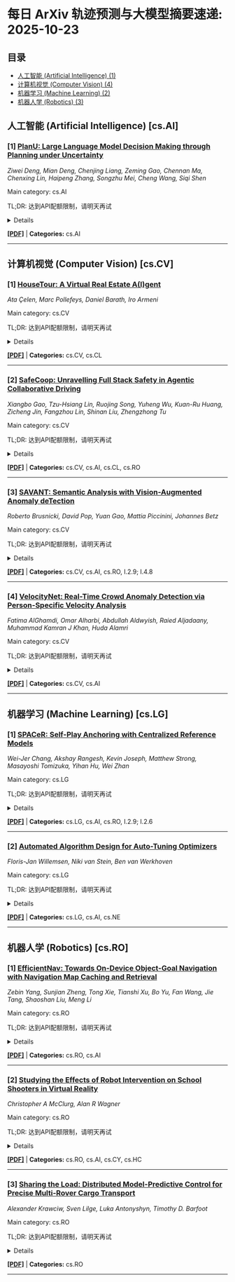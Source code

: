 # 每日 ArXiv 轨迹预测与大模型摘要速递: 2025-10-23

## 目录

- [人工智能 (Artificial Intelligence) (1)](#cs-ai)
- [计算机视觉 (Computer Vision) (4)](#cs-cv)
- [机器学习 (Machine Learning) (2)](#cs-lg)
- [机器人学 (Robotics) (3)](#cs-ro)

## 人工智能 (Artificial Intelligence) [cs.AI]
### [1] [PlanU: Large Language Model Decision Making through Planning under Uncertainty](https://arxiv.org/abs/2510.18442)
*Ziwei Deng, Mian Deng, Chenjing Liang, Zeming Gao, Chennan Ma, Chenxing Lin, Haipeng Zhang, Songzhu Mei, Cheng Wang, Siqi Shen*

Main category: cs.AI

TL;DR: 达到API配额限制，请明天再试


<details>
  <summary>Details</summary>
Motivation: Error: API quota exceeded

Method: Error: API quota exceeded

Result: Error: API quota exceeded

Conclusion: 请联系管理员或等待明天API配额重置。

Abstract: Large Language Models (LLMs) are increasingly being explored across a range of decision-making tasks. However, LLMs sometimes struggle with decision-making tasks under uncertainty that are relatively easy for humans, such as planning actions in stochastic environments. The adoption of LLMs for decision-making is impeded by uncertainty challenges, such as LLM uncertainty and environmental uncertainty. LLM uncertainty arises from the stochastic sampling process inherent to LLMs. Most LLM-based Decision-Making (LDM) approaches address LLM uncertainty through multiple reasoning chains or search trees. However, these approaches overlook environmental uncertainty, which leads to poor performance in environments with stochastic state transitions. Some recent LDM approaches deal with uncertainty by forecasting the probability of unknown variables. However, they are not designed for multi-step decision-making tasks that require interaction with the environment. To address uncertainty in LLM decision-making, we introduce PlanU, an LLM-based planning method that captures uncertainty within Monte Carlo Tree Search (MCTS). PlanU models the return of each node in the MCTS as a quantile distribution, which uses a set of quantiles to represent the return distribution. To balance exploration and exploitation during tree search, PlanU introduces an Upper Confidence Bounds with Curiosity (UCC) score which estimates the uncertainty of MCTS nodes. Through extensive experiments, we demonstrate the effectiveness of PlanU in LLM-based decision-making tasks under uncertainty.

</details>

[**[PDF]**](https://arxiv.org/pdf/2510.18442) | **Categories:** cs.AI

---


## 计算机视觉 (Computer Vision) [cs.CV]
### [1] [HouseTour: A Virtual Real Estate A(I)gent](https://arxiv.org/abs/2510.18054)
*Ata Çelen, Marc Pollefeys, Daniel Barath, Iro Armeni*

Main category: cs.CV

TL;DR: 达到API配额限制，请明天再试


<details>
  <summary>Details</summary>
Motivation: Error: API quota exceeded

Method: Error: API quota exceeded

Result: Error: API quota exceeded

Conclusion: 请联系管理员或等待明天API配额重置。

Abstract: We introduce HouseTour, a method for spatially-aware 3D camera trajectory and natural language summary generation from a collection of images depicting an existing 3D space. Unlike existing vision-language models (VLMs), which struggle with geometric reasoning, our approach generates smooth video trajectories via a diffusion process constrained by known camera poses and integrates this information into the VLM for 3D-grounded descriptions. We synthesize the final video using 3D Gaussian splatting to render novel views along the trajectory. To support this task, we present the HouseTour dataset, which includes over 1,200 house-tour videos with camera poses, 3D reconstructions, and real estate descriptions. Experiments demonstrate that incorporating 3D camera trajectories into the text generation process improves performance over methods handling each task independently. We evaluate both individual and end-to-end performance, introducing a new joint metric. Our work enables automated, professional-quality video creation for real estate and touristic applications without requiring specialized expertise or equipment.

</details>

[**[PDF]**](https://arxiv.org/pdf/2510.18054) | **Categories:** cs.CV, cs.CL

---

### [2] [SafeCoop: Unravelling Full Stack Safety in Agentic Collaborative Driving](https://arxiv.org/abs/2510.18123)
*Xiangbo Gao, Tzu-Hsiang Lin, Ruojing Song, Yuheng Wu, Kuan-Ru Huang, Zicheng Jin, Fangzhou Lin, Shinan Liu, Zhengzhong Tu*

Main category: cs.CV

TL;DR: 达到API配额限制，请明天再试


<details>
  <summary>Details</summary>
Motivation: Error: API quota exceeded

Method: Error: API quota exceeded

Result: Error: API quota exceeded

Conclusion: 请联系管理员或等待明天API配额重置。

Abstract: Collaborative driving systems leverage vehicle-to-everything (V2X) communication across multiple agents to enhance driving safety and efficiency. Traditional V2X systems take raw sensor data, neural features, or perception results as communication media, which face persistent challenges, including high bandwidth demands, semantic loss, and interoperability issues. Recent advances investigate natural language as a promising medium, which can provide semantic richness, decision-level reasoning, and human-machine interoperability at significantly lower bandwidth. Despite great promise, this paradigm shift also introduces new vulnerabilities within language communication, including message loss, hallucinations, semantic manipulation, and adversarial attacks. In this work, we present the first systematic study of full-stack safety and security issues in natural-language-based collaborative driving. Specifically, we develop a comprehensive taxonomy of attack strategies, including connection disruption, relay/replay interference, content spoofing, and multi-connection forgery. To mitigate these risks, we introduce an agentic defense pipeline, which we call SafeCoop, that integrates a semantic firewall, language-perception consistency checks, and multi-source consensus, enabled by an agentic transformation function for cross-frame spatial alignment. We systematically evaluate SafeCoop in closed-loop CARLA simulation across 32 critical scenarios, achieving 69.15% driving score improvement under malicious attacks and up to 67.32% F1 score for malicious detection. This study provides guidance for advancing research on safe, secure, and trustworthy language-driven collaboration in transportation systems. Our project page is https://xiangbogaobarry.github.io/SafeCoop.

</details>

[**[PDF]**](https://arxiv.org/pdf/2510.18123) | **Categories:** cs.CV, cs.AI, cs.CL, cs.RO

---

### [3] [SAVANT: Semantic Analysis with Vision-Augmented Anomaly deTection](https://arxiv.org/abs/2510.18034)
*Roberto Brusnicki, David Pop, Yuan Gao, Mattia Piccinini, Johannes Betz*

Main category: cs.CV

TL;DR: 达到API配额限制，请明天再试


<details>
  <summary>Details</summary>
Motivation: Error: API quota exceeded

Method: Error: API quota exceeded

Result: Error: API quota exceeded

Conclusion: 请联系管理员或等待明天API配额重置。

Abstract: Autonomous driving systems remain critically vulnerable to the long-tail of rare, out-of-distribution scenarios with semantic anomalies. While Vision Language Models (VLMs) offer promising reasoning capabilities, naive prompting approaches yield unreliable performance and depend on expensive proprietary models, limiting practical deployment. We introduce SAVANT (Semantic Analysis with Vision-Augmented Anomaly deTection), a structured reasoning framework that achieves high accuracy and recall in detecting anomalous driving scenarios from input images through layered scene analysis and a two-phase pipeline: structured scene description extraction followed by multi-modal evaluation. Our approach transforms VLM reasoning from ad-hoc prompting to systematic analysis across four semantic layers: Street, Infrastructure, Movable Objects, and Environment. SAVANT achieves 89.6% recall and 88.0% accuracy on real-world driving scenarios, significantly outperforming unstructured baselines. More importantly, we demonstrate that our structured framework enables a fine-tuned 7B parameter open-source model (Qwen2.5VL) to achieve 90.8% recall and 93.8% accuracy - surpassing all models evaluated while enabling local deployment at near-zero cost. By automatically labeling over 9,640 real-world images with high accuracy, SAVANT addresses the critical data scarcity problem in anomaly detection and provides a practical path toward reliable, accessible semantic monitoring for autonomous systems.

</details>

[**[PDF]**](https://arxiv.org/pdf/2510.18034) | **Categories:** cs.CV, cs.AI, cs.RO, I.2.9; I.4.8

---

### [4] [VelocityNet: Real-Time Crowd Anomaly Detection via Person-Specific Velocity Analysis](https://arxiv.org/abs/2510.18187)
*Fatima AlGhamdi, Omar Alharbi, Abdullah Aldwyish, Raied Aljadaany, Muhammad Kamran J Khan, Huda Alamri*

Main category: cs.CV

TL;DR: 达到API配额限制，请明天再试


<details>
  <summary>Details</summary>
Motivation: Error: API quota exceeded

Method: Error: API quota exceeded

Result: Error: API quota exceeded

Conclusion: 请联系管理员或等待明天API配额重置。

Abstract: Detecting anomalies in crowded scenes is challenging due to severe inter-person occlusions and highly dynamic, context-dependent motion patterns. Existing approaches often struggle to adapt to varying crowd densities and lack interpretable anomaly indicators. To address these limitations, we introduce VelocityNet, a dual-pipeline framework that combines head detection and dense optical flow to extract person-specific velocities. Hierarchical clustering categorizes these velocities into semantic motion classes (halt, slow, normal, and fast), and a percentile-based anomaly scoring system measures deviations from learned normal patterns. Experiments demonstrate the effectiveness of our framework in real-time detection of diverse anomalous motion patterns within densely crowded environments.

</details>

[**[PDF]**](https://arxiv.org/pdf/2510.18187) | **Categories:** cs.CV, cs.AI

---


## 机器学习 (Machine Learning) [cs.LG]
### [1] [SPACeR: Self-Play Anchoring with Centralized Reference Models](https://arxiv.org/abs/2510.18060)
*Wei-Jer Chang, Akshay Rangesh, Kevin Joseph, Matthew Strong, Masayoshi Tomizuka, Yihan Hu, Wei Zhan*

Main category: cs.LG

TL;DR: 达到API配额限制，请明天再试


<details>
  <summary>Details</summary>
Motivation: Error: API quota exceeded

Method: Error: API quota exceeded

Result: Error: API quota exceeded

Conclusion: 请联系管理员或等待明天API配额重置。

Abstract: Developing autonomous vehicles (AVs) requires not only safety and efficiency, but also realistic, human-like behaviors that are socially aware and predictable. Achieving this requires sim agent policies that are human-like, fast, and scalable in multi-agent settings. Recent progress in imitation learning with large diffusion-based or tokenized models has shown that behaviors can be captured directly from human driving data, producing realistic policies. However, these models are computationally expensive, slow during inference, and struggle to adapt in reactive, closed-loop scenarios. In contrast, self-play reinforcement learning (RL) scales efficiently and naturally captures multi-agent interactions, but it often relies on heuristics and reward shaping, and the resulting policies can diverge from human norms. We propose SPACeR, a framework that leverages a pretrained tokenized autoregressive motion model as a centralized reference policy to guide decentralized self-play. The reference model provides likelihood rewards and KL divergence, anchoring policies to the human driving distribution while preserving RL scalability. Evaluated on the Waymo Sim Agents Challenge, our method achieves competitive performance with imitation-learned policies while being up to 10x faster at inference and 50x smaller in parameter size than large generative models. In addition, we demonstrate in closed-loop ego planning evaluation tasks that our sim agents can effectively measure planner quality with fast and scalable traffic simulation, establishing a new paradigm for testing autonomous driving policies.

</details>

[**[PDF]**](https://arxiv.org/pdf/2510.18060) | **Categories:** cs.LG, cs.AI, cs.RO, I.2.9; I.2.6

---

### [2] [Automated Algorithm Design for Auto-Tuning Optimizers](https://arxiv.org/abs/2510.17899)
*Floris-Jan Willemsen, Niki van Stein, Ben van Werkhoven*

Main category: cs.LG

TL;DR: 达到API配额限制，请明天再试


<details>
  <summary>Details</summary>
Motivation: Error: API quota exceeded

Method: Error: API quota exceeded

Result: Error: API quota exceeded

Conclusion: 请联系管理员或等待明天API配额重置。

Abstract: Automatic performance tuning (auto-tuning) is essential for optimizing high-performance applications, where vast and irregular parameter spaces make manual exploration infeasible. Traditionally, auto-tuning relies on well-established optimization algorithms such as evolutionary algorithms, annealing methods, or surrogate model-based optimizers to efficiently find near-optimal configurations. However, designing effective optimizers remains challenging, as no single method performs best across all tuning tasks.   In this work, we explore a new paradigm: using large language models (LLMs) to automatically generate optimization algorithms tailored to auto-tuning problems. We introduce a framework that prompts LLMs with problem descriptions and search-space characteristics results to produce specialized optimization strategies, which are iteratively examined and improved.   These generated algorithms are evaluated on four real-world auto-tuning applications across six hardware platforms and compared against the state-of-the-art in optimization algorithms of two contemporary auto-tuning frameworks. The evaluation demonstrates that providing additional application- and search space-specific information in the generation stage results in an average performance improvement of 30.7\% and 14.6\%, respectively. In addition, our results show that LLM-generated optimizers can rival, and in various cases outperform, existing human-designed algorithms, with our best-performing generated optimization algorithms achieving, on average, 72.4\% improvement over state-of-the-art optimizers for auto-tuning.

</details>

[**[PDF]**](https://arxiv.org/pdf/2510.17899) | **Categories:** cs.LG, cs.AI, cs.NE

---


## 机器人学 (Robotics) [cs.RO]
### [1] [EfficientNav: Towards On-Device Object-Goal Navigation with Navigation Map Caching and Retrieval](https://arxiv.org/abs/2510.18546)
*Zebin Yang, Sunjian Zheng, Tong Xie, Tianshi Xu, Bo Yu, Fan Wang, Jie Tang, Shaoshan Liu, Meng Li*

Main category: cs.RO

TL;DR: 达到API配额限制，请明天再试


<details>
  <summary>Details</summary>
Motivation: Error: API quota exceeded

Method: Error: API quota exceeded

Result: Error: API quota exceeded

Conclusion: 请联系管理员或等待明天API配额重置。

Abstract: Object-goal navigation (ObjNav) tasks an agent with navigating to the location of a specific object in an unseen environment. Embodied agents equipped with large language models (LLMs) and online constructed navigation maps can perform ObjNav in a zero-shot manner. However, existing agents heavily rely on giant LLMs on the cloud, e.g., GPT-4, while directly switching to small LLMs, e.g., LLaMA3.2-11b, suffer from significant success rate drops due to limited model capacity for understanding complex navigation maps, which prevents deploying ObjNav on local devices. At the same time, the long prompt introduced by the navigation map description will cause high planning latency on local devices. In this paper, we propose EfficientNav to enable on-device efficient LLM-based zero-shot ObjNav. To help the smaller LLMs better understand the environment, we propose semantics-aware memory retrieval to prune redundant information in navigation maps. To reduce planning latency, we propose discrete memory caching and attention-based memory clustering to efficiently save and re-use the KV cache. Extensive experimental results demonstrate that EfficientNav achieves 11.1% improvement in success rate on HM3D benchmark over GPT-4-based baselines, and demonstrates 6.7x real-time latency reduction and 4.7x end-to-end latency reduction over GPT-4 planner. Our code will be released soon.

</details>

[**[PDF]**](https://arxiv.org/pdf/2510.18546) | **Categories:** cs.RO, cs.AI

---

### [2] [Studying the Effects of Robot Intervention on School Shooters in Virtual Reality](https://arxiv.org/abs/2510.17948)
*Christopher A McClurg, Alan R Wagner*

Main category: cs.RO

TL;DR: 达到API配额限制，请明天再试


<details>
  <summary>Details</summary>
Motivation: Error: API quota exceeded

Method: Error: API quota exceeded

Result: Error: API quota exceeded

Conclusion: 请联系管理员或等待明天API配额重置。

Abstract: We advance the understanding of robotic intervention in high-risk scenarios by examining their potential to distract and impede a school shooter. To evaluate this concept, we conducted a virtual reality study with 150 university participants role-playing as a school shooter. Within the simulation, an autonomous robot predicted the shooter's movements and positioned itself strategically to interfere and distract. The strategy the robot used to approach the shooter was manipulated -- either moving directly in front of the shooter (aggressive) or maintaining distance (passive) -- and the distraction method, ranging from no additional cues (low), to siren and lights (medium), to siren, lights, and smoke to impair visibility (high). An aggressive, high-distraction robot reduced the number of victims by 46.6% relative to a no-robot control. This outcome underscores both the potential of robotic intervention to enhance safety and the pressing ethical questions surrounding their use in school environments.

</details>

[**[PDF]**](https://arxiv.org/pdf/2510.17948) | **Categories:** cs.RO, cs.AI, cs.CY, cs.HC

---

### [3] [Sharing the Load: Distributed Model-Predictive Control for Precise Multi-Rover Cargo Transport](https://arxiv.org/abs/2510.18766)
*Alexander Krawciw, Sven Lilge, Luka Antonyshyn, Timothy D. Barfoot*

Main category: cs.RO

TL;DR: 达到API配额限制，请明天再试


<details>
  <summary>Details</summary>
Motivation: Error: API quota exceeded

Method: Error: API quota exceeded

Result: Error: API quota exceeded

Conclusion: 请联系管理员或等待明天API配额重置。

Abstract: For autonomous cargo transportation, teams of mobile robots can provide more operational flexibility than a single large robot. In these scenarios, precision in both inter-vehicle distance and path tracking is key. With this motivation, we develop a distributed model-predictive controller (MPC) for multi-vehicle cargo operations that builds on the precise path-tracking of lidar teach and repeat. To carry cargo, a following vehicle must maintain a Euclidean distance offset from a lead vehicle regardless of the path curvature. Our approach uses a shared map to localize the robots relative to each other without GNSS or direct observations. We compare our approach to a centralized MPC and a baseline approach that directly measures the inter-vehicle distance. The distributed MPC shows equivalent nominal performance to the more complex centralized MPC. Using a direct measurement of the relative distance between the leader and follower shows improved tracking performance in close-range scenarios but struggles with long-range offsets. The operational flexibility provided by distributing the computation makes it well suited for real deployments. We evaluate four types of convoyed path trackers with over 10 km of driving in a coupled convoy. With convoys of two and three rovers, the proposed distributed MPC method works in real-time to allow map-based convoying to maintain maximum spacing within 20 cm of the target in various conditions.

</details>

[**[PDF]**](https://arxiv.org/pdf/2510.18766) | **Categories:** cs.RO

---
